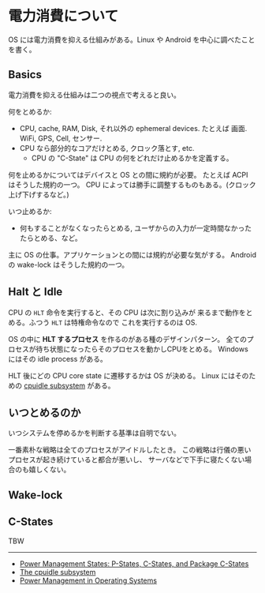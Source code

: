 
# 電力消費について

OS には電力消費を抑える仕組みがある。Linux や Android を中心に調べたことを書く。

## Basics

電力消費を抑える仕組みは二つの視点で考えると良い。

何をとめるか:

 * CPU, cache, RAM, Disk, それ以外の ephemeral devices. たとえば 画面. WiFi, GPS, Cell, センサー.
 * CPU なら部分的なコアだけとめる, クロック落とす, etc.
   * CPU の "C-State" は CPU の何をどれだけ止めるかを定義する。

何を止めるかについてはデバイスと OS との間に規約が必要。
たとえば ACPI はそうした規約の一つ。
CPU によっては勝手に調整するものもある。(クロック上げ下げするなど。)

いつ止めるか:

 * 何もすることがなくなったらとめる, ユーザからの入力が一定時間なかったたらとめる、など。

主に OS の仕事。アプリケーションとの間には規約が必要な気がする。
Android の wake-lock はそうした規約の一つ。

## Halt と Idle

CPU の `HLT` 命令を実行すると、その CPU は次に割り込みが
来るまで動作をとめる。ふつう `HLT` は特権命令なので
これを実行するのは OS.

OS の中に **HLT するプロセス** を作るのがある種のデザインパターン。
全てのプロセスが待ち状態になったらそのプロセスを動かしCPUをとめる。
Windows にはその idle process がある。

HLT 後にどの CPU core state に遷移するかは OS が決める。
Linux にはそのための [cpuidle subsystem](http://lwn.net/Articles/384146/) がある。

## いつとめるのか

いつシステムを停めるかを判断する基準は自明でない。

一番素朴な戦略は全てのプロセスがアイドルしたとき。
この戦略は行儀の悪いプロセスが起き続けていると都合が悪いし、
サーバなどで下手に寝たくない場合のも嬉しくない。



## Wake-lock


## C-States

TBW

----
 * [Power Management States: P-States, C-States, and Package C-States](https://software.intel.com/en-us/articles/power-management-states-p-states-c-states-and-package-c-states)
 * [The cpuidle subsystem](http://lwn.net/Articles/384146/)
 * [Power Management in Operating Systems](http://www.informit.com/articles/article.aspx?p=25451)
